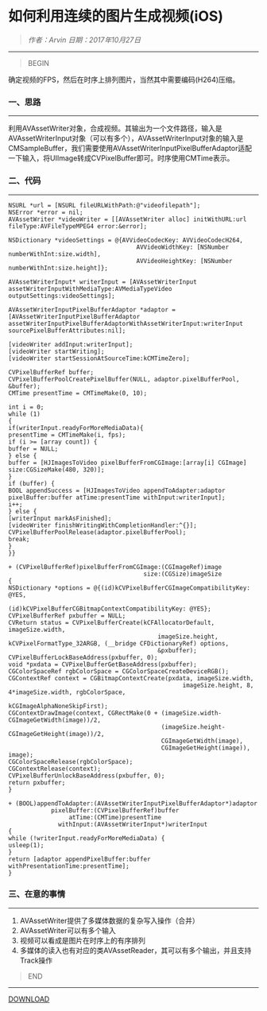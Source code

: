 
# 如何利用连续的图片生成视频(iOS)

> *作者：Arvin 日期：2017年10月27日*

---------------------------------

>BEGIN

确定视频的FPS，然后在时序上排列图片，当然其中需要编码(H264)压缩。

### 一、思路
---------------------------------

利用AVAssetWriter对象，合成视频。其输出为一个文件路径，输入是AVAssetWriterInput对象（可以有多个），AVAssetWriterInput对象的输入是CMSampleBuffer，我们需要使用AVAssetWriterInputPixelBufferAdaptor适配一下输入，将UIImage转成CVPixelBuffer即可。时序使用CMTime表示。

### 二、代码
---------------------------------

```
NSURL *url = [NSURL fileURLWithPath:@"videofilepath"];
NSError *error = nil;
AVAssetWriter *videoWriter = [[AVAssetWriter alloc] initWithURL:url fileType:AVFileTypeMPEG4 error:&error];
```

```
NSDictionary *videoSettings = @{AVVideoCodecKey: AVVideoCodecH264,
                                    AVVideoWidthKey: [NSNumber numberWithInt:size.width],
                                    AVVideoHeightKey: [NSNumber numberWithInt:size.height]};
    
AVAssetWriterInput* writerInput = [AVAssetWriterInput assetWriterInputWithMediaType:AVMediaTypeVideo outputSettings:videoSettings];

AVAssetWriterInputPixelBufferAdaptor *adaptor = [AVAssetWriterInputPixelBufferAdaptor assetWriterInputPixelBufferAdaptorWithAssetWriterInput:writerInput sourcePixelBufferAttributes:nil];

```

```
[videoWriter addInput:writerInput];  
[videoWriter startWriting];
[videoWriter startSessionAtSourceTime:kCMTimeZero];
```

```
CVPixelBufferRef buffer;
CVPixelBufferPoolCreatePixelBuffer(NULL, adaptor.pixelBufferPool, &buffer);
CMTime presentTime = CMTimeMake(0, 10);
```

```
int i = 0;
while (1)
{
if(writerInput.readyForMoreMediaData){
presentTime = CMTimeMake(i, fps);
if (i >= [array count]) {
buffer = NULL;
} else {
buffer = [HJImagesToVideo pixelBufferFromCGImage:[array[i] CGImage] size:CGSizeMake(480, 320)];
}
if (buffer) {
BOOL appendSuccess = [HJImagesToVideo appendToAdapter:adaptor pixelBuffer:buffer atTime:presentTime withInput:writerInput];
i++;
} else {
[writerInput markAsFinished];
[videoWriter finishWritingWithCompletionHandler:^{}];
CVPixelBufferPoolRelease(adaptor.pixelBufferPool);
break;
}
}}
```

```
+ (CVPixelBufferRef)pixelBufferFromCGImage:(CGImageRef)image
                                      size:(CGSize)imageSize
{
NSDictionary *options = @{(id)kCVPixelBufferCGImageCompatibilityKey: @YES,
                              (id)kCVPixelBufferCGBitmapContextCompatibilityKey: @YES};
CVPixelBufferRef pxbuffer = NULL;
CVReturn status = CVPixelBufferCreate(kCFAllocatorDefault, imageSize.width,
                                          imageSize.height, kCVPixelFormatType_32ARGB, (__bridge CFDictionaryRef) options,
                                          &pxbuffer); 
CVPixelBufferLockBaseAddress(pxbuffer, 0);
void *pxdata = CVPixelBufferGetBaseAddress(pxbuffer);
CGColorSpaceRef rgbColorSpace = CGColorSpaceCreateDeviceRGB();
CGContextRef context = CGBitmapContextCreate(pxdata, imageSize.width,
                                                 imageSize.height, 8, 4*imageSize.width, rgbColorSpace,
                                                 kCGImageAlphaNoneSkipFirst); 
CGContextDrawImage(context, CGRectMake(0 + (imageSize.width-CGImageGetWidth(image))/2,
                                           (imageSize.height-CGImageGetHeight(image))/2,
                                           CGImageGetWidth(image),
                                           CGImageGetHeight(image)), image);
CGColorSpaceRelease(rgbColorSpace);
CGContextRelease(context);
CVPixelBufferUnlockBaseAddress(pxbuffer, 0);
return pxbuffer;
}
```

```
+ (BOOL)appendToAdapter:(AVAssetWriterInputPixelBufferAdaptor*)adaptor
            pixelBuffer:(CVPixelBufferRef)buffer
                 atTime:(CMTime)presentTime
              withInput:(AVAssetWriterInput*)writerInput
{
while (!writerInput.readyForMoreMediaData) {
usleep(1);
}
return [adaptor appendPixelBuffer:buffer withPresentationTime:presentTime];
}
```

### 三、在意的事情
---------------------------------

1. AVAssetWriter提供了多媒体数据的复杂写入操作（合并）
2. AVAssetWriter可以有多个输入
3. 视频可以看成是图片在时序上的有序排列
4. 多媒体的读入也有对应的类AVAssetReader，其可以有多个输出，并且支持Track操作

>END
---------------------------------
[DOWNLOAD](documents/HJImagesToVideo.zip)
